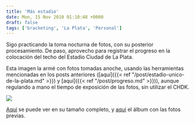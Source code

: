 ```yaml
---
title: 'Más estadio'
date: Mon, 15 Nov 2010 01:10:48 +0000
draft: false
tags: ['bracketing', 'La Plata', 'Personal']
---
```


Sigo practicando la toma nocturna de fotos, con su posterior procesamiento. De paso, aprovecho para registrar el progreso en la colocación del techo del Estadio Ciudad de La Plata. 

Esta imagen la armé con fotos tomadas anoche, usando las herramientas mencionadas en los posts anteriores ([aquí]({{< ref "/post/estadio-unico-de-la-plata.md" >}}) y [aquí]({{< ref "/post/progreso.md" >}})), aunque regulando a mano el tiempo de exposición de las fotos, sin utilizar el CHDK.

[![](https://lh4.googleusercontent.com/_kjktWGBKtT8/TVs13rxyyhI/AAAAAAAAEYE/5t8PYXFuLFs/s400/eu101114.jpg)](https://picasaweb.google.com/lh/photo/H_O5b10BfSTMM3PMwO_AhA?feat=embedwebsite)

[Aquí](http://img529.imageshack.us/img529/1989/eulp01.png) se puede ver en su tamaño completo, y [aquí](https://photos.app.goo.gl/5KoNW4x5UAWiYodM7) el álbum con las fotos previas.
